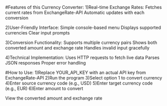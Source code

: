 #Features of this Currency Converter:
1)Real-time Exchange Rates:
  Fetches current rates from ExchangeRate-API
  Automatic updates with each conversion

2)User-Friendly Interface:
  Simple console-based menu
  Displays supported currencies
  Clear input prompts

3)Conversion Functionality:
  Supports multiple currency pairs
  Shows both converted amount and exchange rate
  Handles invalid input gracefully

4)Technical Implementation:
  Uses HTTP requests to fetch live data
  Parses JSON responses
  Proper error handling

#How to Use:
1)Replace YOUR_API_KEY with an actual API key from ExchangeRate-API
2)Run the program
3)Select option 1 to convert currency
4)Enter source currency code (e.g., USD)
5)Enter target currency code (e.g., EUR)
6)Enter amount to convert

View the converted amount and exchange rate
